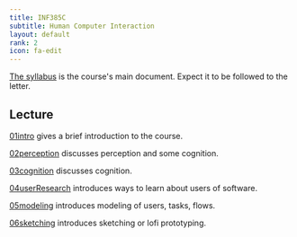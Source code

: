 ```yaml
---
title: INF385C
subtitle: Human Computer Interaction
layout: default
rank: 2
icon: fa-edit
---
```



[The syllabus](/hci/syllabus.html) is the course's main document. Expect it to be followed to the letter.

## Lecture

[01intro](/hci/01intro/index.html) gives a brief introduction to the course.

[02perception](/hci/02perception/index.html) discusses perception and some cognition.

[03cognition](/hci/03cognition/index.html) discusses cognition.

[04userResearch](/hci/04userResearch/index.html) introduces ways to learn about users of software.

[05modeling](/hci/05modeling/index.html) introduces modeling of users, tasks, flows.

[06sketching](/hci/06sketching/index.html) introduces sketching or lofi prototyping.


